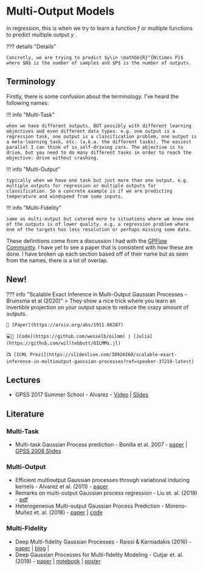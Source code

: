 # Multi-Output Models 

In regression, this is when we try to learn a function $f$ or multiple functions to predict multiple output $y$ .

??? details "Details"
    
    Concretly, we are trying to predict $y\in \mathbb{R}^{N\times P}$ where $N$ is the number of samples and $P$ is the number of outputs.

## Terminology 

Firstly, there is some confusion about the terminology. I've heard the following names:

!!! info "Multi-Task"

    when we have different outputs. BUT possibly with different learning objectives and even different data types. e.g. one output is a regression task, one output is a classification problem, one output is a meta-learning task, etc. (a.k.a. the different tasks). The easiest parallel I can think of is self-driving cars. The objective is to drive, but you need to do many different tasks in order to reach the objective: drive without crashing.

!!! info "Multi-Output"

    typically when we have one task but just more than one output. e.g. multiple outputs for regression or multiple outputs for classification. So a concrete example is if we are predicting temperature and windspeed from some inputs.

!!! info "Multi-Fidelity"

    same as multi-output but catered more to situations where we know one of the outputs is of lower quality. e.g. a regression problem where one of the targets has less resolution or perhaps missing some data.

These definitions come from a discussion I had with the [GPFlow Community](https://gpflow.slack.com/archives/C144SAH60/p1588941862010600). I have yet to see a paper that is consistent with how these are done. I have broken up each section based off of their name but as seen from the names, there is a lot of overlap.


## New!

??? info "Scalable Exact Inference in Multi-Output Gaussian Processes - Bruinsma et al (2020)"
    > They show a nice trick where you learn an invertible projection on your output space to reduce the crazy amount of outputs.

    📜 [Paper](https://arxiv.org/abs/1911.06287)

    💻📝 [Code](https://github.com/wesselb/oilmm) | [Julia](https://github.com/willtebbutt/OILMMs.jl)

    📺 [ICML Prezi](https://slideslive.com/38928160/scalable-exact-inference-in-multioutput-gaussian-processes?ref=speaker-37219-latest)


## Lectures

* GPSS 2017 Summer School - Alvarez - [Video](https://youtu.be/ttgUJtVJthA) | [Slides](http://gpss.cc/gpss17/slides/multipleOutputGPs.pdf)

## Literature

### Multi-Task

* Multi-task Gaussian Process prediction - Bonilla et al. 2007 - [paper](https://papers.nips.cc/paper/3189-multi-task-gaussian-process-prediction) | [GPSS 2008 Slides](http://gpss.cc/bark08/slides/3%20williams.pdf)

### Multi-Output

* Efficient multioutput Gaussian processes through variational inducing kernels - Alvarez et al. (2011) - [paper](http://proceedings.mlr.press/v9/alvarez10a.html) 
* Remarks on multi-output Gaussian process regression - Liu et. al. (2018) - [pdf](http://memetic-computing.org/publication/journal/MOGP_Remarks.pdf)
* Heterogeneous Multi-output Gaussian Process Prediction - Moreno-Muñez et. al. (2018) - [paper](https://arxiv.org/abs/1805.07633) | [code](https://github.com/pmorenoz/HetMOGP)

### Multi-Fidelity

* Deep Multi-fidelity Gaussian Processes - Raissi & Karniadakis (2016) - [paper](https://arxiv.org/abs/1604.07484) | [blog](https://maziarraissi.github.io/research/4_multifidelity_modeling/) | 
* Deep Gaussian Processes for Multi-fidelity Modeling - Cutjar et. al. (2019) - [paper](https://arxiv.org/abs/1903.07320) | [notebook](https://github.com/amzn/emukit/tree/master/emukit/examples/multi_fidelity_dgp) | [poster](http://kurtcutajar.com/pres/bdl_poster.pdf)
